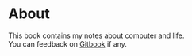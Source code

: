 # About

This book contains my notes about computer and life.  
You can feedback on [Gitbook](https://www.gitbook.com/book/fzinfz/notes/discussions) if any.
